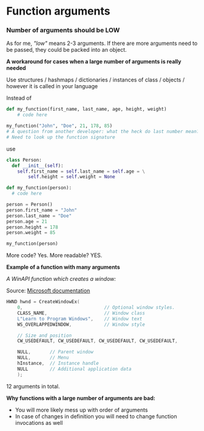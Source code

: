 # Function arguments

### Number of arguments should be LOW

As for me, _"low"_ means 2-3 arguments. If there are more arguments need to be passed, they could be packed into an object.

__A workaround for cases when a large number of arguments is really needed__

Use structures / hashmaps / dictionaries / instances of class / objects / however it is called in your language

Instead of

```python
def my_function(first_name, last_name, age, height, weight)
    # code here

my_function("John", "Doe", 21, 178, 85)
# A question from another developer: what the heck do last number mean?
# Need to look up the function signature
```

use

```python
class Person:
  def __init__(self):
    self.first_name = self.last_name = self.age = \
        self.height = self.weight = None

def my_function(person):
  # code here

person = Person()
person.first_name = "John"
person.last_name = "Doe"
person.age = 21
person.height = 178
person.weight = 85

my_function(person)
```
More code? Yes. More readable? YES.

__Example of a function with many arguments__

_A WinAPI function which creates a window:_

Source: [Microsoft documentation](https://docs.microsoft.com/en-us/windows/win32/learnwin32/creating-a-window#creating-the-window)

```c
HWND hwnd = CreateWindowEx(
    0,                              // Optional window styles.
    CLASS_NAME,                     // Window class
    L"Learn to Program Windows",    // Window text
    WS_OVERLAPPEDWINDOW,            // Window style

    // Size and position
    CW_USEDEFAULT, CW_USEDEFAULT, CW_USEDEFAULT, CW_USEDEFAULT,

    NULL,       // Parent window    
    NULL,       // Menu
    hInstance,  // Instance handle
    NULL        // Additional application data
    );
```

12 arguments in total.

__Why functions with a large number of arguments are bad:__

- You will more likely mess up with order of arguments
- In case of changes in definition you will need to change function invocations as well